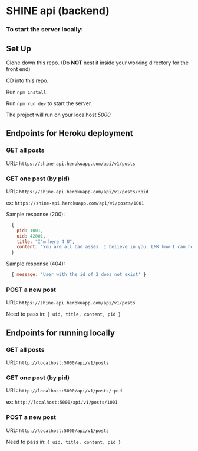 # SHINE api (backend)

### To start the server locally:
## Set Up

Clone down this repo. (Do **NOT** nest it inside your working directory for the front end)

CD into this repo.

Run `npm install`.

Run `npm run dev` to start the server.

The project will run on your localhost *5000*


## Endpoints for Heroku deployment

### GET all posts
URL: `https://shine-api.herokuapp.com/api/v1/posts`

### GET one post (by pid)
URL: `https://shine-api.herokuapp.com/api/v1/posts/:pid`

ex: `https://shine-api.herokuapp.com/api/v1/posts/1001`

Sample response (200):
```js
  {
    pid: 1001,
    uid: 42001,
    title: "I'm here 4 U",
    content: "You are all bad asses. I believe in you. LMK how I can help you shine!"
  }
```

Sample response (404):

```js
  { message: 'User with the id of 2 does not exist' }
```

### POST a new post
URL: `https://shine-api.herokuapp.com/api/v1/posts`

Need to pass in:  `{ uid, title, content, pid }`

## Endpoints for running locally

### GET all posts
URL: `http://localhost:5000/api/v1/posts`

### GET one post (by pid)
URL: `http://localhost:5000/api/v1/posts/:pid`

ex: `http://localhost:5000/api/v1/posts/1001`

### POST a new post
URL: `http://localhost:5000/api/v1/posts`

Need to pass in:  `{ uid, title, content, pid }`

